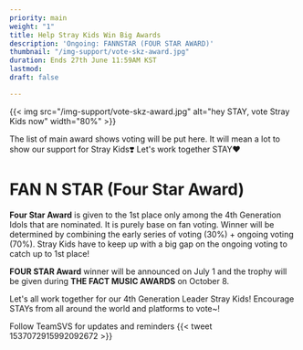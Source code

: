 ```yaml
---
priority: main
weight: "1"
title: Help Stray Kids Win Big Awards
description: 'Ongoing: FANNSTAR (FOUR STAR AWARD)'
thumbnail: "/img-support/vote-skz-award.jpg"
duration: Ends 27th June 11:59AM KST
lastmod:
draft: false

---
```

{{< img src="/img-support/vote-skz-award.jpg" alt="hey STAY, vote Stray Kids now" width="80%" >}}

The list of main award shows voting will be put here. It will mean a lot to show our support for Stray Kids❣️ Let's work together STAY❤️

# FAN N STAR (Four Star Award)

**Four Star Award** is given to the 1st place only among the 4th Generation Idols that are nominated. It is purely base on fan voting. Winner will be determined by combining the early series of voting (30%) + ongoing voting (70%). Stray Kids have to keep up with a big gap on the ongoing voting to catch up to 1st place!

**FOUR STAR Award** winner will be announced on July 1 and the trophy will be given during **THE FACT MUSIC AWARDS** on October 8.

Let's all work together for our 4th Generation Leader Stray Kids! Encourage STAYs from all around the world and platforms to vote~!

Follow TeamSVS for updates and reminders
{{< tweet 1537072915992092672 >}}
